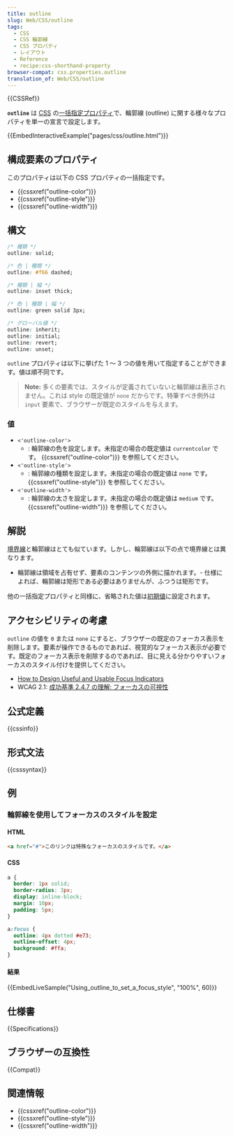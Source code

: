 ```yaml
---
title: outline
slug: Web/CSS/outline
tags:
  - CSS
  - CSS 輪郭線
  - CSS プロパティ
  - レイアウト
  - Reference
  - recipe:css-shorthand-property
browser-compat: css.properties.outline
translation_of: Web/CSS/outline
---
```

{{CSSRef}}

**`outline`** は [CSS](/ja/docs/Web/CSS) の[一括指定プロパティ](/ja/docs/Web/CSS/Shorthand_properties)で、輪郭線 (outline) に関する様々なプロパティを単一の宣言で設定します。

{{EmbedInteractiveExample("pages/css/outline.html")}}

## 構成要素のプロパティ

このプロパティは以下の CSS プロパティの一括指定です。

- {{cssxref("outline-color")}}
- {{cssxref("outline-style")}}
- {{cssxref("outline-width")}}

## 構文

```css
/* 種類 */
outline: solid;

/* 色 | 種類 */
outline: #f66 dashed;

/* 種類 | 幅 */
outline: inset thick;

/* 色 | 種類 | 幅 */
outline: green solid 3px;

/* グローバル値 */
outline: inherit;
outline: initial;
outline: revert;
outline: unset;
```

`outline` プロパティは以下に挙げた 1 ～ 3 つの値を用いて指定することができます。値は順不同です。

> **Note:** 多くの要素では、スタイルが定義されていないと輪郭線は表示されません。これは style の既定値が `none` だからです。特筆すべき例外は `input` 要素で、ブラウザーが既定のスタイルを与えます。
</div>

### 値

- `<'outline-color'>`
  - : 輪郭線の色を設定します。未指定の場合の既定値は `currentcolor` です。 {{cssxref("outline-color")}} を参照してください。
- `<'outline-style'>`
  - : 輪郭線の種類を設定します。未指定の場合の既定値は `none` です。 {{cssxref("outline-style")}} を参照してください。
- `<'outline-width'>`
  - : 輪郭線の太さを設定します。未指定の場合の既定値は `medium` です。 {{cssxref("outline-width")}} を参照してください。

## 解説

[境界線](/ja/docs/Web/CSS/border)と輪郭線はとても似ています。しかし、輪郭線は以下の点で境界線とは異なります。

- 輪郭線は領域を占有せず、要素のコンテンツの外側に描かれます。- 仕様によれば、輪郭線は矩形である必要はありませんが、ふつうは矩形です。

他の一括指定プロパティと同様に、省略された値は[初期値](/ja/docs/Web/CSS/initial_value)に設定されます。

## アクセシビリティの考慮

`outline` の値を `0` または `none` にすると、ブラウザーの既定のフォーカス表示を削除します。要素が操作できるものであれば、視覚的なフォーカス表示が必要です。既定のフォーカス表示を削除するのであれば、目に見える分かりやすいフォーカスのスタイル付けを提供してください。

- [How to Design Useful and Usable Focus Indicators](https://www.deque.com/blog/give-site-focus-tips-designing-usable-focus-indicators/) <li>
  <abbr>WCAG</abbr> 2.1: [成功基準 2.4.7 の理解: フォーカスの可視性](https://www.w3.org/WAI/WCAG21/Understanding/focus-visible.html)

## 公式定義

{{cssinfo}}

## 形式文法

{{csssyntax}}

## 例

<h3 id="Using_outline_to_set_a_focus_style">輪郭線を使用してフォーカスのスタイルを設定</h3>

#### HTML

```html
<a href="#">このリンクは特殊なフォーカスのスタイルです。</a>
```

#### CSS

```css
a {
  border: 1px solid;
  border-radius: 3px;
  display: inline-block;
  margin: 10px;
  padding: 5px;
}

a:focus {
  outline: 4px dotted #e73;
  outline-offset: 4px;
  background: #ffa;
}
```

#### 結果

{{EmbedLiveSample("Using_outline_to_set_a_focus_style", "100%", 60)}}

## 仕様書

{{Specifications}}

## ブラウザーの互換性

{{Compat}}

## 関連情報

- {{cssxref("outline-color")}}
- {{cssxref("outline-style")}}
- {{cssxref("outline-width")}}
